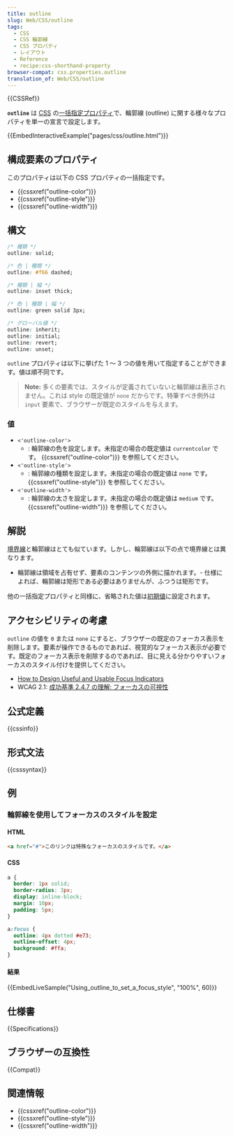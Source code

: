 ```yaml
---
title: outline
slug: Web/CSS/outline
tags:
  - CSS
  - CSS 輪郭線
  - CSS プロパティ
  - レイアウト
  - Reference
  - recipe:css-shorthand-property
browser-compat: css.properties.outline
translation_of: Web/CSS/outline
---
```

{{CSSRef}}

**`outline`** は [CSS](/ja/docs/Web/CSS) の[一括指定プロパティ](/ja/docs/Web/CSS/Shorthand_properties)で、輪郭線 (outline) に関する様々なプロパティを単一の宣言で設定します。

{{EmbedInteractiveExample("pages/css/outline.html")}}

## 構成要素のプロパティ

このプロパティは以下の CSS プロパティの一括指定です。

- {{cssxref("outline-color")}}
- {{cssxref("outline-style")}}
- {{cssxref("outline-width")}}

## 構文

```css
/* 種類 */
outline: solid;

/* 色 | 種類 */
outline: #f66 dashed;

/* 種類 | 幅 */
outline: inset thick;

/* 色 | 種類 | 幅 */
outline: green solid 3px;

/* グローバル値 */
outline: inherit;
outline: initial;
outline: revert;
outline: unset;
```

`outline` プロパティは以下に挙げた 1 ～ 3 つの値を用いて指定することができます。値は順不同です。

> **Note:** 多くの要素では、スタイルが定義されていないと輪郭線は表示されません。これは style の既定値が `none` だからです。特筆すべき例外は `input` 要素で、ブラウザーが既定のスタイルを与えます。
</div>

### 値

- `<'outline-color'>`
  - : 輪郭線の色を設定します。未指定の場合の既定値は `currentcolor` です。 {{cssxref("outline-color")}} を参照してください。
- `<'outline-style'>`
  - : 輪郭線の種類を設定します。未指定の場合の既定値は `none` です。 {{cssxref("outline-style")}} を参照してください。
- `<'outline-width'>`
  - : 輪郭線の太さを設定します。未指定の場合の既定値は `medium` です。 {{cssxref("outline-width")}} を参照してください。

## 解説

[境界線](/ja/docs/Web/CSS/border)と輪郭線はとても似ています。しかし、輪郭線は以下の点で境界線とは異なります。

- 輪郭線は領域を占有せず、要素のコンテンツの外側に描かれます。- 仕様によれば、輪郭線は矩形である必要はありませんが、ふつうは矩形です。

他の一括指定プロパティと同様に、省略された値は[初期値](/ja/docs/Web/CSS/initial_value)に設定されます。

## アクセシビリティの考慮

`outline` の値を `0` または `none` にすると、ブラウザーの既定のフォーカス表示を削除します。要素が操作できるものであれば、視覚的なフォーカス表示が必要です。既定のフォーカス表示を削除するのであれば、目に見える分かりやすいフォーカスのスタイル付けを提供してください。

- [How to Design Useful and Usable Focus Indicators](https://www.deque.com/blog/give-site-focus-tips-designing-usable-focus-indicators/) <li>
  <abbr>WCAG</abbr> 2.1: [成功基準 2.4.7 の理解: フォーカスの可視性](https://www.w3.org/WAI/WCAG21/Understanding/focus-visible.html)

## 公式定義

{{cssinfo}}

## 形式文法

{{csssyntax}}

## 例

<h3 id="Using_outline_to_set_a_focus_style">輪郭線を使用してフォーカスのスタイルを設定</h3>

#### HTML

```html
<a href="#">このリンクは特殊なフォーカスのスタイルです。</a>
```

#### CSS

```css
a {
  border: 1px solid;
  border-radius: 3px;
  display: inline-block;
  margin: 10px;
  padding: 5px;
}

a:focus {
  outline: 4px dotted #e73;
  outline-offset: 4px;
  background: #ffa;
}
```

#### 結果

{{EmbedLiveSample("Using_outline_to_set_a_focus_style", "100%", 60)}}

## 仕様書

{{Specifications}}

## ブラウザーの互換性

{{Compat}}

## 関連情報

- {{cssxref("outline-color")}}
- {{cssxref("outline-style")}}
- {{cssxref("outline-width")}}
